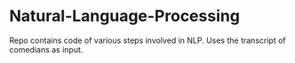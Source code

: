 # Natural-Language-Processing
Repo contains code of various steps involved in NLP. Uses the transcript of comedians as input.

